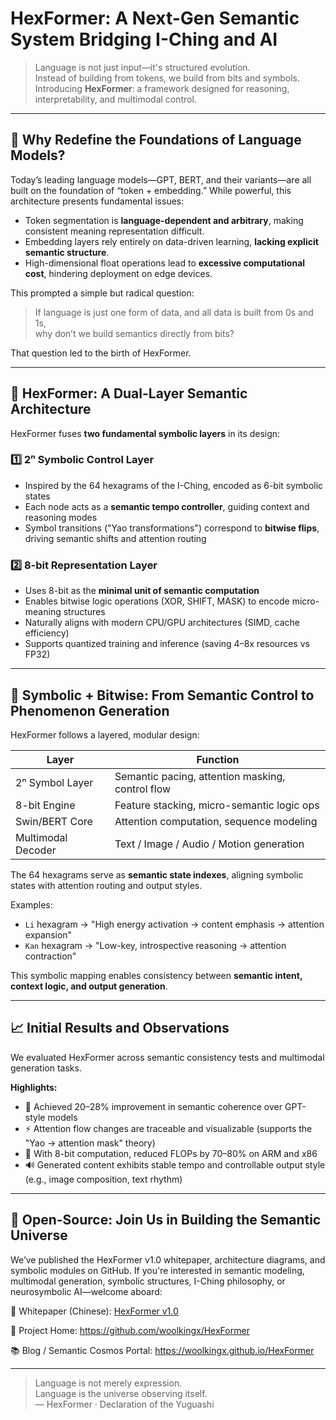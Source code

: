 # HexFormer: A Next-Gen Semantic System Bridging I-Ching and AI

> Language is not just input—it's structured evolution.  
> Instead of building from tokens, we build from bits and symbols.  
> Introducing **HexFormer**: a framework designed for reasoning, interpretability, and multimodal control.

---

## 🧭 Why Redefine the Foundations of Language Models?

Today’s leading language models—GPT, BERT, and their variants—are all built on the foundation of “token + embedding.”
While powerful, this architecture presents fundamental issues:

- Token segmentation is **language-dependent and arbitrary**, making consistent meaning representation difficult.
- Embedding layers rely entirely on data-driven learning, **lacking explicit semantic structure**.
- High-dimensional float operations lead to **excessive computational cost**, hindering deployment on edge devices.

This prompted a simple but radical question:

> If language is just one form of data, and all data is built from 0s and 1s,  
> why don’t we build semantics directly from bits?

That question led to the birth of HexFormer.

---

## 🧠 HexFormer: A Dual-Layer Semantic Architecture

HexFormer fuses **two fundamental symbolic layers** in its design:

### 1️⃣ **2ⁿ Symbolic Control Layer**

- Inspired by the 64 hexagrams of the I-Ching, encoded as 6-bit symbolic states
- Each node acts as a **semantic tempo controller**, guiding context and reasoning modes
- Symbol transitions ("Yao transformations") correspond to **bitwise flips**, driving semantic shifts and attention routing

### 2️⃣ **8-bit Representation Layer**

- Uses 8-bit as the **minimal unit of semantic computation**
- Enables bitwise logic operations (XOR, SHIFT, MASK) to encode micro-meaning structures
- Naturally aligns with modern CPU/GPU architectures (SIMD, cache efficiency)
- Supports quantized training and inference (saving 4–8x resources vs FP32)

---

## 🔁 Symbolic + Bitwise: From Semantic Control to Phenomenon Generation

HexFormer follows a layered, modular design:

| Layer               | Function                                         |
|--------------------|--------------------------------------------------|
| 2ⁿ Symbol Layer     | Semantic pacing, attention masking, control flow |
| 8-bit Engine        | Feature stacking, micro-semantic logic ops       |
| Swin/BERT Core      | Attention computation, sequence modeling         |
| Multimodal Decoder  | Text / Image / Audio / Motion generation         |

The 64 hexagrams serve as **semantic state indexes**, aligning symbolic states with attention routing and output styles.

Examples:
- `Li` hexagram → "High energy activation → content emphasis → attention expansion"
- `Kan` hexagram → "Low-key, introspective reasoning → attention contraction"

This symbolic mapping enables consistency between **semantic intent, context logic, and output generation**.

---

## 📈 Initial Results and Observations

We evaluated HexFormer across semantic consistency tests and multimodal generation tasks.

**Highlights:**
- 🧠 Achieved 20–28% improvement in semantic coherence over GPT-style models
- ⚡ Attention flow changes are traceable and visualizable (supports the "Yao → attention mask" theory)
- 🧮 With 8-bit computation, reduced FLOPs by 70–80% on ARM and x86
- 🔊 Generated content exhibits stable tempo and controllable output style (e.g., image composition, text rhythm)

---

## 📘 Open-Source: Join Us in Building the Semantic Universe

We’ve published the HexFormer v1.0 whitepaper, architecture diagrams, and symbolic modules on GitHub.
If you're interested in semantic modeling, multimodal generation, symbolic structures, I-Ching philosophy, or neurosymbolic AI—welcome aboard:

📘 Whitepaper (Chinese): [HexFormer v1.0](https://github.com/woolkingx/HexFormer/blob/main/whitepaper/HexFormer_CN_v1.0.md)

🚀 Project Home: https://github.com/woolkingx/HexFormer

📚 Blog / Semantic Cosmos Portal: https://woolkingx.github.io/HexFormer

---

> Language is not merely expression.  
> Language is the universe observing itself.  
> — HexFormer · Declaration of the Yuguashi
